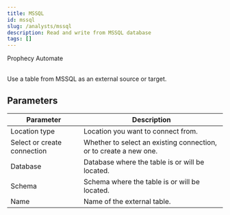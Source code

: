 ```yaml
---
title: MSSQL
id: mssql
slug: /analysts/mssql
description: Read and write from MSSQL database
tags: []
---
```


<span class="badge">Prophecy Automate</span><br/><br/>

Use a table from MSSQL as an external source or target.

## Parameters

| Parameter                   | Description                                                       |
| --------------------------- | ----------------------------------------------------------------- |
| Location type               | Location you want to connect from.                                |
| Select or create connection | Whether to select an existing connection, or to create a new one. |
| Database                    | Database where the table is or will be located.                   |
| Schema                      | Schema where the table is or will be located.                     |
| Name                        | Name of the external table.                                       |
